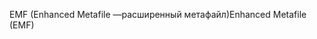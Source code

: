 <span data-ttu-id="0385f-101">EMF (Enhanced Metafile —расширенный метафайл)</span><span class="sxs-lookup"><span data-stu-id="0385f-101">Enhanced Metafile (EMF)</span></span>